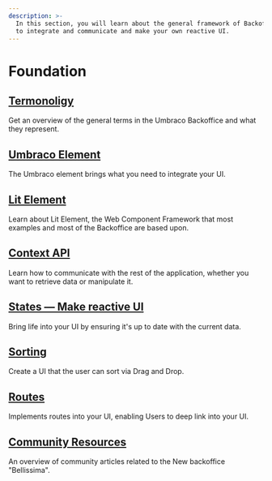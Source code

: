 ```yaml
---
description: >-
  In this section, you will learn about the general framework of Backoffice. How
  to integrate and communicate and make your own reactive UI.
---
```


# Foundation

## [Termonoligy](terminology.md)

Get an overview of the general terms in the Umbraco Backoffice and what they represent.

## [Umbraco Element](umbraco-element/)

The Umbraco element brings what you need to integrate your UI.

## [Lit Element](lit-element.md)

Learn about Lit Element, the Web Component Framework that most examples and most of the Backoffice are based upon.

## [Context API](working-with-data/context-api.md)

Learn how to communicate with the rest of the application, whether you want to retrieve data or manipulate it.

## [States — Make reactive UI](working-with-data/states.md)

Bring life into your UI by ensuring it's up to date with the current data.

## [Sorting](sorting.md)

Create a UI that the user can sort via Drag and Drop.

## [Routes](routes.md)

Implements routes into your UI, enabling Users to deep link into your UI.

## [Community Resources](https://github.com/umbraco/Umbraco.Packages/tree/main/bellissima)

An overview of community articles related to the New backoffice "Bellissima".
